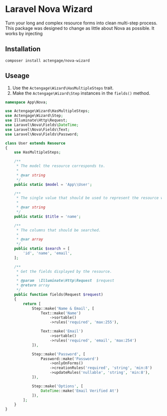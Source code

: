 # Laravel Nova Wizard

Turn your long and complex resource forms into clean multi-step process. This
package was designed to change as little about Nova as possible. It works by
injecting

## Installation

```
composer install actengage/nova-wizard
```

## Useage

1. Use the `Actengage\Wizard\HasMultipleSteps` trait.
2. Make the `Actengage\Wizard\Step` instances in the `fields()` method.

``` php
namespace App\Nova;

use Actengage\Wizard\HasMultipleSteps;
use Actengage\Wizard\Step;
use Illuminate\Http\Request;
use Laravel\Nova\Fields\DateTime;
use Laravel\Nova\Fields\Text;
use Laravel\Nova\Fields\Password;

class User extends Resource
{
    use HasMultipleSteps;

    /**
     * The model the resource corresponds to.
     *
     * @var string
     */
    public static $model = 'App\\User';

    /**
     * The single value that should be used to represent the resource when being displayed.
     *
     * @var string
     */
    public static $title = 'name';

    /**
     * The columns that should be searched.
     *
     * @var array
     */
    public static $search = [
        'id', 'name', 'email',
    ];

    /**
     * Get the fields displayed by the resource.
     *
     * @param  \Illuminate\Http\Request  $request
     * @return array
     */
    public function fields(Request $request)
    {
        return [
            Step::make('Name & Email', [
                Text::make('Name')
                    ->sortable()
                    ->rules('required', 'max:255'),

                Text::make('Email')
                    ->sortable()
                    ->rules('required', 'email', 'max:254')
            ]),

            Step::make('Password', [
                Password::make('Password')
                    ->onlyOnForms()
                    ->creationRules('required', 'string', 'min:8')
                    ->updateRules('nullable', 'string', 'min:8'),
            ]),

            Step::make('Options', [
                DateTime::make('Email Verified At')
            ]),
        ];
    }
}
```